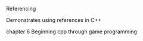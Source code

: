 Referencing

Demonstrates using references in C++ 

chapter 6 Beginning cpp through game programming 
